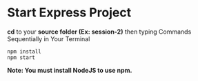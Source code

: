 # Start Express Project
**cd** to your **source folder (Ex: session-2)** then typing Commands Sequentially in Your Terminal
```
npm install
npm start
```

**Note: You must install NodeJS to use npm.**
